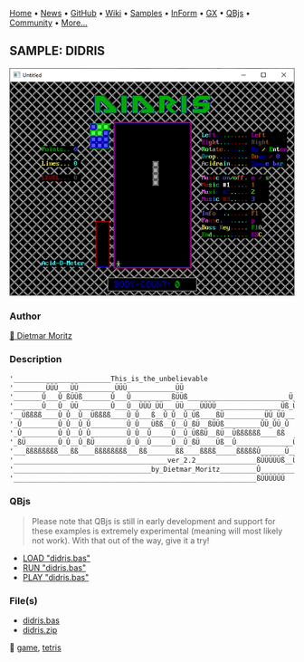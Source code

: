 [Home](https://qb64.com) • [News](../../news.md) • [GitHub](https://github.com/QB64Official/qb64) • [Wiki](https://github.com/QB64Official/qb64/wiki) • [Samples](../../samples.md) • [InForm](../../inform.md) • [GX](../../gx.md) • [QBjs](../../qbjs.md) • [Community](../../community.md) • [More...](../../more.md)

## SAMPLE: DIDRIS

![screenshot.png](img/screenshot.png)

### Author

[🐝 Dietmar Moritz](../dietmar-moritz.md) 

### Description

```text
'________________________This_is_the_unbelievable
'________ÜÜÜ___ÜÜ_________ÜÜÜ____________ÜÜ
'_______Û___Û_ßÜÜß_______Û___Û__________ßÜÜß_________________________Ü__Ü
'_______Û___Û__ÜÜ________Û___Û__ÜÜÜ_ÜÜ___ÜÜ____ÜÜÜÜ________________Üß_Üß__Ü
'__Üßßßß____Û_Û__Û__Üßßßß____Û_Û___ß__Û_Û__Û_Üß____ßÜ__________ÜÜ_ÜÜ____Üß
'_Û_________Û_Û__Û_Û_________Û_Û___Üßß__Û__Û_ßÜ__ßÜÜß_________ÛÜ_ÛÜ_Û
'_Û_________Û_Û__Û_Û_________Û_Û__Û_____Û__Û_ÜßßÜ__ßÜ__Üßßßßßß____ßß
'_ßÜ________Û_Û__Û_ßÜ________Û_Û__Û_____Û__Û_ßÜ____Üß__Û______________ÜßßÜ
'___ßßßßßßßß___ßß____ßßßßßßßß___ßß_______ßß____ßßßß_____ßßßßßÛ______Ü___Üß
'______________________________________ver_2.2_______________ßÜÜÜÜÜß__Ü__Û
'__________________________________by_Dietmar_Moritz_________Û_________ßß
'____________________________________________________________ßÜÜÜÜÜÜ
```

### QBjs

> Please note that QBjs is still in early development and support for these examples is extremely experimental (meaning will most likely not work). With that out of the way, give it a try!

* [LOAD "didris.bas"](https://v6p9d9t4.ssl.hwcdn.net/html/5963335/index.html?src=https://qb64.com/samples/didris/src/didris.bas)
* [RUN "didris.bas"](https://v6p9d9t4.ssl.hwcdn.net/html/5963335/index.html?mode=auto&src=https://qb64.com/samples/didris/src/didris.bas)
* [PLAY "didris.bas"](https://v6p9d9t4.ssl.hwcdn.net/html/5963335/index.html?mode=play&src=https://qb64.com/samples/didris/src/didris.bas)

### File(s)

* [didris.bas](src/didris.bas)
* [didris.zip](src/didris.zip)

🔗 [game](../game.md), [tetris](../tetris.md)
